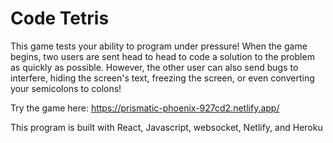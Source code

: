 # Code Tetris

This game tests your ability to program under pressure! When the game begins, two users are sent head to head to code a solution to the problem as quickly as possible. However, the other user can also send bugs to interfere, hiding the screen's text, freezing the screen, or even converting your semicolons to colons!

Try the game here: https://prismatic-phoenix-927cd2.netlify.app/

This program is built with React, Javascript, websocket, Netlify, and Heroku
